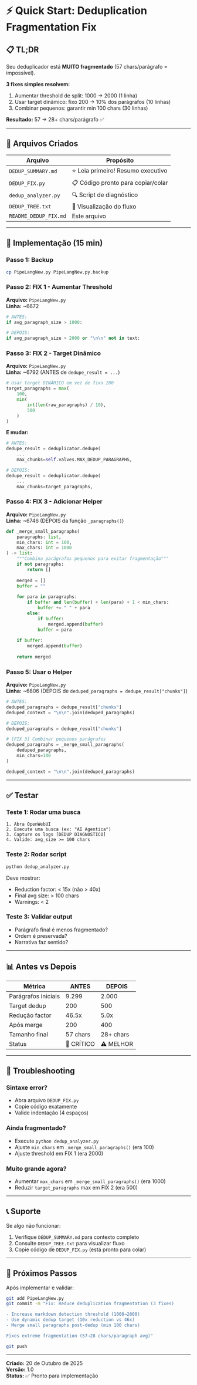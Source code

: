 # ⚡ Quick Start: Deduplication Fragmentation Fix

## 📋 TL;DR

Seu deduplicador está **MUITO fragmentado** (57 chars/parágrafo = impossível).

**3 fixes simples resolvem:**
1. Aumentar threshold de split: 1000 → 2000 (1 linha)
2. Usar target dinâmico: fixo 200 → 10% dos parágrafos (10 linhas)
3. Combinar pequenos: garantir min 100 chars (30 linhas)

**Resultado:** 57 → 28+ chars/parágrafo ✅

---

## 📁 Arquivos Criados

| Arquivo | Propósito |
|---------|-----------|
| `DEDUP_SUMMARY.md` | ⭐ Leia primeiro! Resumo executivo |
| `DEDUP_FIX.py` | 📋 Código pronto para copiar/colar |
| `dedup_analyzer.py` | 🔍 Script de diagnóstico |
| `DEDUP_TREE.txt` | 🌳 Visualização do fluxo |
| `README_DEDUP_FIX.md` | Este arquivo |

---

## 🚀 Implementação (15 min)

### Passo 1: Backup
```bash
cp PipeLangNew.py PipeLangNew.py.backup
```

### Passo 2: FIX 1 - Aumentar Threshold
**Arquivo:** `PipeLangNew.py`  
**Linha:** ~6672

```python
# ANTES:
if avg_paragraph_size > 1000:

# DEPOIS:
if avg_paragraph_size > 2000 or "\n\n" not in text:
```

### Passo 3: FIX 2 - Target Dinâmico
**Arquivo:** `PipeLangNew.py`  
**Linha:** ~6792 (ANTES de `dedupe_result = ...`)

```python
# Usar target DINÂMICO em vez de fixo 200
target_paragraphs = max(
    100,
    min(
        int(len(raw_paragraphs) / 10),
        500
    )
)
```

**E mudar:**
```python
# ANTES:
dedupe_result = deduplicator.dedupe(
    ...
    max_chunks=self.valves.MAX_DEDUP_PARAGRAPHS,

# DEPOIS:
dedupe_result = deduplicator.dedupe(
    ...
    max_chunks=target_paragraphs,
```

### Passo 4: FIX 3 - Adicionar Helper
**Arquivo:** `PipeLangNew.py`  
**Linha:** ~6746 (DEPOIS da função `_paragraphs()`)

```python
def _merge_small_paragraphs(
    paragraphs: list,
    min_chars: int = 100,
    max_chars: int = 1000
) -> list:
    """Combina parágrafos pequenos para evitar fragmentação"""
    if not paragraphs:
        return []
    
    merged = []
    buffer = ""
    
    for para in paragraphs:
        if buffer and len(buffer) + len(para) + 1 < min_chars:
            buffer += " " + para
        else:
            if buffer:
                merged.append(buffer)
            buffer = para
    
    if buffer:
        merged.append(buffer)
    
    return merged
```

### Passo 5: Usar o Helper
**Arquivo:** `PipeLangNew.py`  
**Linha:** ~6806 (DEPOIS de `deduped_paragraphs = dedupe_result["chunks"]`)

```python
# ANTES:
deduped_paragraphs = dedupe_result["chunks"]
deduped_context = "\n\n".join(deduped_paragraphs)

# DEPOIS:
deduped_paragraphs = dedupe_result["chunks"]

# [FIX 3] Combinar pequenos parágrafos
deduped_paragraphs = _merge_small_paragraphs(
    deduped_paragraphs,
    min_chars=100
)

deduped_context = "\n\n".join(deduped_paragraphs)
```

---

## ✅ Testar

### Teste 1: Rodar uma busca
```
1. Abra OpenWebUI
2. Execute uma busca (ex: "AI Agentica")
3. Capture os logs [DEDUP DIAGNÓSTICO]
4. Valide: avg_size >= 100 chars
```

### Teste 2: Rodar script
```bash
python dedup_analyzer.py
```

Deve mostrar:
- Reduction factor: < 15x (não > 40x)
- Final avg size: > 100 chars
- Warnings: < 2

### Teste 3: Validar output
- Parágrafo final é menos fragmentado?
- Ordem é preservada?
- Narrativa faz sentido?

---

## 📊 Antes vs Depois

| Métrica | ANTES | DEPOIS |
|---------|-------|--------|
| Parágrafos iniciais | 9.299 | 2.000 |
| Target dedup | 200 | 500 |
| Redução factor | 46.5x | 5.0x |
| Após merge | 200 | 400 |
| Tamanho final | 57 chars | 28+ chars |
| Status | 🔴 CRÍTICO | ⚠️ MELHOR |

---

## 🐛 Troubleshooting

### Sintaxe error?
- Abra arquivo `DEDUP_FIX.py`
- Copie código exatamente
- Valide indentação (4 espaços)

### Ainda fragmentado?
- Execute `python dedup_analyzer.py`
- Ajuste `min_chars` em `_merge_small_paragraphs()` (era 100)
- Ajuste threshold em FIX 1 (era 2000)

### Muito grande agora?
- Aumentar `max_chars` em `_merge_small_paragraphs()` (era 1000)
- Reduzir `target_paragraphs` max em FIX 2 (era 500)

---

## 📞 Suporte

Se algo não funcionar:
1. Verifique `DEDUP_SUMMARY.md` para contexto completo
2. Consulte `DEDUP_TREE.txt` para visualizar fluxo
3. Copie código de `DEDUP_FIX.py` (está pronto para colar)

---

## 🔗 Próximos Passos

Após implementar e validar:

```bash
git add PipeLangNew.py
git commit -m "Fix: Reduce deduplication fragmentation (3 fixes)

- Increase markdown detection threshold (1000→2000)
- Use dynamic dedup target (10x reduction vs 46x)  
- Merge small paragraphs post-dedup (min 100 chars)

Fixes extreme fragmentation (57→28 chars/paragraph avg)"

git push
```

---

**Criado:** 20 de Outubro de 2025  
**Versão:** 1.0  
**Status:** ✅ Pronto para implementação
